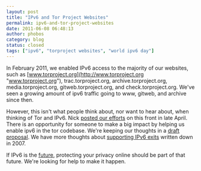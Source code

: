 ```yaml
---
layout: post
title: "IPv6 and Tor Project Websites"
permalink: ipv6-and-tor-project-websites
date: 2011-06-08 06:48:13
author: phobos
category: blog
status: closed
tags: ["ipv6", "torproject websites", "world ipv6 day"]
---
```


In February 2011, we enabled IPv6 access to the majority of our websites, such as [www.torproject.org](http://www.torproject.org "www.torproject.org"), trac.torproject.org, archive.torproject.org, media.torproject.org, gitweb.torproject.org, and check.torproject.org. We've seen a growing amount of ipv6 traffic going to www, gitweb, and archive since then.

However, this isn't what people think about, nor want to hear about, when thinking of Tor and IPv6. Nick [posted our efforts](https://blog.torproject.org/blog/ipv6-future-i-hear) on this front in late April. There is an opportunity for someone to make a big impact by helping us enable ipv6 in the tor codebase. We're keeping our thoughts in a [draft proposal](https://gitweb.torproject.org/torspec.git/blob/HEAD:/proposals/ideas/xxx-ipv6-plan.txt). We have more thoughts about [supporting IPv6 exits](https://gitweb.torproject.org/torspec.git/blob/HEAD:/proposals/117-ipv6-exits.txt) written down in 2007.

If IPv6 is the [future](http://www.worldipv6day.org/), protecting your privacy online should be part of that future. We're looking for help to make it happen.
